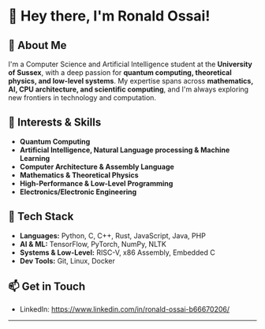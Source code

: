 # 👋 Hey there, I'm Ronald Ossai!  

## 🚀 About Me  
I'm a Computer Science and Artificial Intelligence student at the **University of Sussex**, with a deep passion for **quantum computing, theoretical physics, and low-level systems**. My expertise spans across **mathematics, AI, CPU architecture, and scientific computing**, and I'm always exploring new frontiers in technology and computation.  

## 🔬 Interests & Skills  
- **Quantum Computing**  
- **Artificial Intelligence, Natural Language processing & Machine Learning**  
- **Computer Architecture & Assembly Language**  
- **Mathematics & Theoretical Physics**  
- **High-Performance & Low-Level Programming**
- **Electronics/Electronic Engineering** 

## 🔧 Tech Stack  
- **Languages:** Python, C, C++, Rust, JavaScript, Java, PHP
- **AI & ML:** TensorFlow, PyTorch, NumPy, NLTK
- **Systems & Low-Level:** RISC-V, x86 Assembly, Embedded C  
- **Dev Tools:** Git, Linux, Docker  

## 📫 Get in Touch   
- LinkedIn: https://www.linkedin.com/in/ronald-ossai-b66670206/  


---




<!---
ronaldossai/ronaldossai is a ✨ special ✨ repository because its `README.md` (this file) appears on your GitHub profile.
You can click the Preview link to take a look at your changes.
--->
